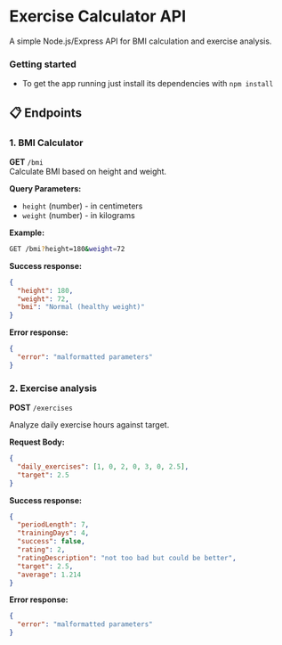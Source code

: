 # Exercise Calculator API

A simple Node.js/Express API for BMI calculation and exercise analysis.

### Getting started

- To get the app running just install its dependencies with `npm install`

## 📋 Endpoints

### 1. BMI Calculator

**GET** `/bmi`  
Calculate BMI based on height and weight.

**Query Parameters:**

- `height` (number) - in centimeters
- `weight` (number) - in kilograms

**Example:**

```bash
GET /bmi?height=180&weight=72
```

**Success response:**

```json
{
  "height": 180,
  "weight": 72,
  "bmi": "Normal (healthy weight)"
}
```

**Error response:**

```json
{
  "error": "malformatted parameters"
}
```

### 2. Exercise analysis

**POST** `/exercises`

Analyze daily exercise hours against target.

**Request Body:**

```json
{
  "daily_exercises": [1, 0, 2, 0, 3, 0, 2.5],
  "target": 2.5
}
```

**Success response:**

```json
{
  "periodLength": 7,
  "trainingDays": 4,
  "success": false,
  "rating": 2,
  "ratingDescription": "not too bad but could be better",
  "target": 2.5,
  "average": 1.214
}
```

**Error response:**

```json
{
  "error": "malformatted parameters"
}
```
